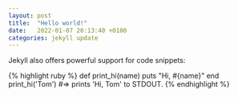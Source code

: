 ```yaml
---
layout: post
title:  "Hello world!"
date:   2022-01-07 20:13:40 +0100
categories: jekyll update
---
```


Jekyll also offers powerful support for code snippets:

{% highlight ruby %}
def print_hi(name)
  puts "Hi, #{name}"
end
print_hi('Tom')
#=> prints 'Hi, Tom' to STDOUT.
{% endhighlight %}

